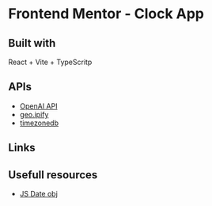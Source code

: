 # Frontend Mentor - Clock App
## Built with
React + Vite + TypeScritp

## APIs
- [OpenAI API](https://openai.com/blog/openai-api)
- [geo.ipify](https://geo.ipify.org/)
- [timezonedb](https://timezonedb.com/)
## Links

## Usefull resources
- [JS Date obj](https://developer.mozilla.org/en-US/docs/Web/JavaScript/Reference/Global_Objects/Date?retiredLocale=pl)